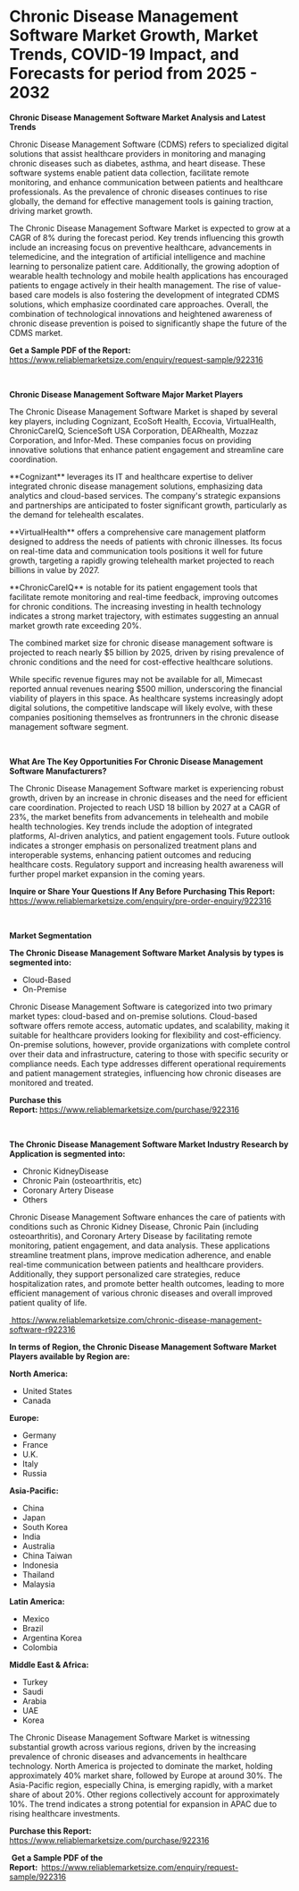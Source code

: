 <p><h1>Chronic Disease Management Software Market Growth, Market Trends, COVID-19 Impact, and Forecasts for period from 2025 - 2032</h1></p><p><strong>Chronic Disease Management Software Market Analysis and Latest Trends</strong></p>
<p><p>Chronic Disease Management Software (CDMS) refers to specialized digital solutions that assist healthcare providers in monitoring and managing chronic diseases such as diabetes, asthma, and heart disease. These software systems enable patient data collection, facilitate remote monitoring, and enhance communication between patients and healthcare professionals. As the prevalence of chronic diseases continues to rise globally, the demand for effective management tools is gaining traction, driving market growth.</p><p>The Chronic Disease Management Software Market is expected to grow at a CAGR of 8% during the forecast period. Key trends influencing this growth include an increasing focus on preventive healthcare, advancements in telemedicine, and the integration of artificial intelligence and machine learning to personalize patient care. Additionally, the growing adoption of wearable health technology and mobile health applications has encouraged patients to engage actively in their health management. The rise of value-based care models is also fostering the development of integrated CDMS solutions, which emphasize coordinated care approaches. Overall, the combination of technological innovations and heightened awareness of chronic disease prevention is poised to significantly shape the future of the CDMS market.</p></p>
<p><strong>Get a Sample PDF of the Report:&nbsp;</strong> <a href="https://www.reliablemarketsize.com/enquiry/request-sample/922316?utm_campaign=3536&utm_medium=2&utm_source=Github&utm_content=ia&utm_term=18042025&utm_id=chronic-disease-management-software">https://www.reliablemarketsize.com/enquiry/request-sample/922316</a></p>
<p>&nbsp;</p>
<p><strong>Chronic Disease Management Software Major Market Players</strong></p>
<p><p>The Chronic Disease Management Software Market is shaped by several key players, including Cognizant, EcoSoft Health, Eccovia, VirtualHealth, ChronicCareIQ, ScienceSoft USA Corporation, DEARhealth, Mozzaz Corporation, and Infor-Med. These companies focus on providing innovative solutions that enhance patient engagement and streamline care coordination.</p><p>**Cognizant** leverages its IT and healthcare expertise to deliver integrated chronic disease management solutions, emphasizing data analytics and cloud-based services. The company's strategic expansions and partnerships are anticipated to foster significant growth, particularly as the demand for telehealth escalates.</p><p>**VirtualHealth** offers a comprehensive care management platform designed to address the needs of patients with chronic illnesses. Its focus on real-time data and communication tools positions it well for future growth, targeting a rapidly growing telehealth market projected to reach billions in value by 2027.</p><p>**ChronicCareIQ** is notable for its patient engagement tools that facilitate remote monitoring and real-time feedback, improving outcomes for chronic conditions. The increasing investing in health technology indicates a strong market trajectory, with estimates suggesting an annual market growth rate exceeding 20%.</p><p>The combined market size for chronic disease management software is projected to reach nearly $5 billion by 2025, driven by rising prevalence of chronic conditions and the need for cost-effective healthcare solutions.</p><p>While specific revenue figures may not be available for all, Mimecast reported annual revenues nearing $500 million, underscoring the financial viability of players in this space. As healthcare systems increasingly adopt digital solutions, the competitive landscape will likely evolve, with these companies positioning themselves as frontrunners in the chronic disease management software segment.</p></p>
<p>&nbsp;</p>
<p><strong>What Are The Key Opportunities For Chronic Disease Management Software Manufacturers?</strong></p>
<p><p>The Chronic Disease Management Software market is experiencing robust growth, driven by an increase in chronic diseases and the need for efficient care coordination. Projected to reach USD 18 billion by 2027 at a CAGR of 23%, the market benefits from advancements in telehealth and mobile health technologies. Key trends include the adoption of integrated platforms, AI-driven analytics, and patient engagement tools. Future outlook indicates a stronger emphasis on personalized treatment plans and interoperable systems, enhancing patient outcomes and reducing healthcare costs. Regulatory support and increasing health awareness will further propel market expansion in the coming years.</p></p>
<p><strong>Inquire or Share Your Questions If Any Before Purchasing This Report:</strong> <a href="https://www.reliablemarketsize.com/enquiry/pre-order-enquiry/922316?utm_campaign=3536&utm_medium=2&utm_source=Github&utm_content=ia&utm_term=18042025&utm_id=chronic-disease-management-software">https://www.reliablemarketsize.com/enquiry/pre-order-enquiry/922316</a></p>
<p>&nbsp;</p>
<p><strong>Market Segmentation</strong></p>
<p><strong>The Chronic Disease Management Software Market Analysis by types is segmented into:</strong></p>
<p><ul><li>Cloud-Based</li><li>On-Premise</li></ul></p>
<p><p>Chronic Disease Management Software is categorized into two primary market types: cloud-based and on-premise solutions. Cloud-based software offers remote access, automatic updates, and scalability, making it suitable for healthcare providers looking for flexibility and cost-efficiency. On-premise solutions, however, provide organizations with complete control over their data and infrastructure, catering to those with specific security or compliance needs. Each type addresses different operational requirements and patient management strategies, influencing how chronic diseases are monitored and treated.</p></p>
<p><strong>Purchase this Report:&nbsp;</strong><a href="https://www.reliablemarketsize.com/purchase/922316?utm_campaign=3536&utm_medium=2&utm_source=Github&utm_content=ia&utm_term=18042025&utm_id=chronic-disease-management-software">https://www.reliablemarketsize.com/purchase/922316</a></p>
<p>&nbsp;</p>
<p><strong>The Chronic Disease Management Software Market Industry Research by Application is segmented into:</strong></p>
<p><ul><li>Chronic KidneyDisease</li><li>Chronic Pain (osteoarthritis, etc)</li><li>Coronary Artery Disease</li><li>Others</li></ul></p>
<p><p>Chronic Disease Management Software enhances the care of patients with conditions such as Chronic Kidney Disease, Chronic Pain (including osteoarthritis), and Coronary Artery Disease by facilitating remote monitoring, patient engagement, and data analysis. These applications streamline treatment plans, improve medication adherence, and enable real-time communication between patients and healthcare providers. Additionally, they support personalized care strategies, reduce hospitalization rates, and promote better health outcomes, leading to more efficient management of various chronic diseases and overall improved patient quality of life.</p></p>
<p><a href="https://www.reliablemarketsize.com/chronic-disease-management-software-r922316?utm_campaign=3536&utm_medium=2&utm_source=Github&utm_content=ia&utm_term=18042025&utm_id=chronic-disease-management-software">&nbsp;https://www.reliablemarketsize.com/chronic-disease-management-software-r922316</a></p>
<p><strong>In terms of Region, the Chronic Disease Management Software Market Players available by Region are:</strong></p>
<p>
    <p> <strong> North America: </strong>
        <ul>
            <li>United States</li>
            <li>Canada</li>
        </ul>
        </p> 
    <p> <strong> Europe: </strong>
        <ul>
            <li>Germany</li>
            <li>France</li>
            <li>U.K.</li>
            <li>Italy</li>
            <li>Russia</li>
        </ul>
        </p> 
    <p> <strong> Asia-Pacific: </strong>
        <ul>
            <li>China</li>
            <li>Japan</li>
            <li>South Korea</li>
            <li>India</li>
            <li>Australia</li>
            <li>China Taiwan</li>
            <li>Indonesia</li>
            <li>Thailand</li>
            <li>Malaysia</li>
        </ul>
        </p> 
    <p> <strong> Latin America: </strong>
        <ul>
            <li>Mexico</li>
            <li>Brazil</li>
            <li>Argentina Korea</li>
            <li>Colombia</li>
        </ul>
        </p> 
    <p> <strong> Middle East & Africa: </strong>
        <ul>
            <li>Turkey</li>
            <li>Saudi</li>
            <li>Arabia</li>
            <li>UAE</li>
            <li>Korea</li>
        </ul>
    </p>
    </p>
<p><p>The Chronic Disease Management Software Market is witnessing substantial growth across various regions, driven by the increasing prevalence of chronic diseases and advancements in healthcare technology. North America is projected to dominate the market, holding approximately 40% market share, followed by Europe at around 30%. The Asia-Pacific region, especially China, is emerging rapidly, with a market share of about 20%. Other regions collectively account for approximately 10%. The trend indicates a strong potential for expansion in APAC due to rising healthcare investments.</p></p>
<p><strong>Purchase this Report: </strong><a href="https://www.reliablemarketsize.com/purchase/922316?utm_campaign=3536&utm_medium=2&utm_source=Github&utm_content=ia&utm_term=18042025&utm_id=chronic-disease-management-software">https://www.reliablemarketsize.com/purchase/922316</a></p>
<p>&nbsp;<strong>Get a Sample PDF of the Report:&nbsp;&nbsp;</strong><a href="https://www.reliablemarketsize.com/enquiry/request-sample/922316?utm_campaign=3536&utm_medium=2&utm_source=Github&utm_content=ia&utm_term=18042025&utm_id=chronic-disease-management-software">https://www.reliablemarketsize.com/enquiry/request-sample/922316</a></p>
<p><strong></strong></p>
<p><p></p><p></p><p></p></p>